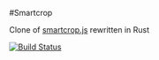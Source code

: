 #Smartcrop

Clone of [smartcrop.js](https://github.com/jwagner/smartcrop.js/) rewritten in Rust

[![Build Status](https://travis-ci.org/bekh6ex/rust-smartcrop.svg?branch=master)](https://travis-ci.org/bekh6ex/rust-smartcrop)